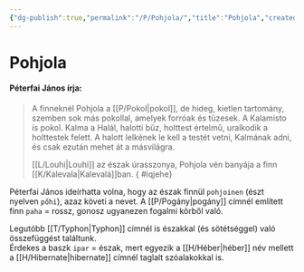```yaml
---
{"dg-publish":true,"permalink":"/P/Pohjola/","title":"Pohjola","created":"2023-11-05T02:17","updated":"2024-10-25T23:49"}
---
```



# Pohjola

#### Péterfai János írja:

> A finneknél Pohjola a [[P/Pokol\|pokol]], de hideg, kietlen tartomány, szemben sok más pokollal, amelyek forróak és tüzesek. A Kalamisto is pokol. Kalma a Halál, halotti bűz, holttest értelmű, uralkodik a holttestek felett. A halott lelkének le kell a testét vetni, Kalmának adni, és csak ezután mehet át a másvilágra.  
>
> [[L/Louhi\|Louhi]] az észak úrasszonya, Pohjola vén banyája a finn [[K/Kalevala\|Kalevalá]]ban.  { #iqjehe}


Péterfai János ideírhatta volna, hogy az észak finnül `pohjoinen` (észt nyelven `pőhi`), azaz követi a nevet. A [[P/Pogány\|pogány]] címnél említett finn `paha` = rossz, gonosz ugyanezen fogalmi körből való.  

Legutóbb [[T/Typhon\|Typhon]] címnél is északkal (és sötétséggel) való összefüggést találtunk.  
Érdekes a baszk `ipar` = észak, mert egyezik a [[H/Héber\|héber]] név mellett a [[H/Hibernate\|hibernate]] címnél taglalt szóalakokkal is.  